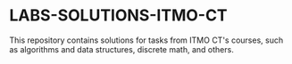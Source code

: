 # LABS-SOLUTIONS-ITMO-CT
This repository contains solutions for tasks from ITMO CT's courses, such as algorithms and data structures, discrete math, and others.
